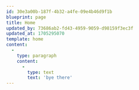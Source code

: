 ```yaml
---
id: 30e3a00b-187f-4b32-a4fe-09e4b46d9f1b
blueprint: page
title: Home
updated_by: 73686ab2-fd43-4959-9059-d98159f3ec3f
updated_at: 1705295070
template: home
content:
  -
    type: paragraph
    content:
      -
        type: text
        text: 'bye there'
---
```

